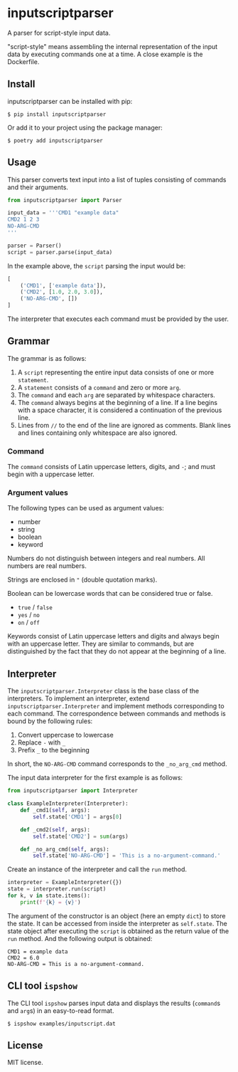 # inputscriptparser

A parser for script-style input data.

"script-style" means assembling the internal representation of the input data by executing commands one at a time.
A close example is the Dockerfile.

## Install

inputscriptparser can be installed with pip:

    $ pip install inputscriptparser

Or add it to your project using the package manager:

    $ poetry add inputscriptparser

## Usage

This parser converts text input into a list of tuples consisting of commands and their arguments.

```Python
from inputscriptparser import Parser

input_data = '''CMD1 "example data"
CMD2 1 2 3
NO-ARG-CMD
'''

parser = Parser()
script = parser.parse(input_data)
```

In the example above, the `script` parsing the input would be:

```Python
[
    ('CMD1', ['example data']),
    ('CMD2', [1.0, 2.0, 3.0]),
    ('NO-ARG-CMD', [])
]
```

The interpreter that executes each command must be provided by the user.

## Grammar

The grammar is as follows:

1. A `script` representing the entire input data consists of one or more `statement`.
2. A `statement` consists of a `command` and zero or more `arg`.
3. The `command` and each `arg` are separated by whitespace characters.
4. The `command` always begins at the beginning of a line. If a line begins with a space character, it is considered a continuation of the previous line.
5. Lines from `//` to the end of the line are ignored as comments. Blank lines and lines containing only whitespace are also ignored.

### Command

The `command` consists of Latin uppercase letters, digits, and `-`; and must begin with a uppercase letter.

### Argument values

The following types can be used as argument values:

- number
- string
- boolean
- keyword

Numbers do not distinguish between integers and real numbers. All numbers are real numbers.

Strings are enclosed in `"` (double quotation marks).

Boolean can be lowercase words that can be considered true or false.

- `true` / `false`
- `yes` / `no`
- `on` / `off`

Keywords consist of Latin uppercase letters and digits and always begin with an uppercase letter.
They are similar to commands, but are distinguished by the fact that they do not appear at the beginning of a line.

## Interpreter

The `inputscriptparser.Interpreter` class is the base class of the interpreters.
To implement an interpreter, extend `inputscriptparser.Interpreter` and implement methods corresponding to each command. The correspondence between commands and methods is bound by the following rules:

1. Convert uppercase to lowercase
2. Replace `-` with `_`
3. Prefix `_` to the beginning

In short, the `NO-ARG-CMD` command corresponds to the `_no_arg_cmd` method.

The input data interpreter for the first example is as follows:

```Python
from inputscriptparser import Interpreter

class ExampleInterpreter(Interpreter):
    def _cmd1(self, args):
        self.state['CMD1'] = args[0]

    def _cmd2(self, args):
        self.state['CMD2'] = sum(args)

    def _no_arg_cmd(self, args):
        self.state['NO-ARG-CMD'] = 'This is a no-argument-command.'
```

Create an instance of the interpreter and call the `run` method.

```Python
interpreter = ExampleInterpreter({})
state = interpreter.run(script)
for k, v in state.items():
    print(f'{k} = {v}')
```

The argument of the constructor is an object (here an empty `dict`) to store the state. It can be accessed from inside the interpreter as `self.state`.
The state object after executing the `script` is obtained as the return value of the `run` method.
And the following output is obtained:

```
CMD1 = example data
CMD2 = 6.0
NO-ARG-CMD = This is a no-argument-command.
```

## CLI tool `ispshow`

The CLI tool `ispshow` parses input data and displays the results (`command`s and `arg`s) in an easy-to-read format.

    $ ispshow examples/inputscript.dat

## License

MIT license.
